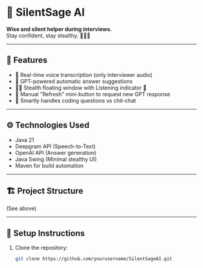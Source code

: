 # 🔮 SilentSage AI
**Wise and silent helper during interviews.**  
Stay confident, stay stealthy. 🧘‍♂️✨

---

## 🚀 Features

- 🎤 Real-time voice transcription (only interviewer audio)
- 🧠 GPT-powered automatic answer suggestions
- 🕵️‍♂️ Stealth floating window with Listening indicator 🔴
- 🔄 Manual "Refresh" mini-button to request new GPT response
- 🎯 Smartly handles coding questions vs chit-chat

---

## ⚙️ Technologies Used

- Java 21
- Deepgram API (Speech-to-Text)
- OpenAI API (Answer generation)
- Java Swing (Minimal stealthy UI)
- Maven for build automation

---

## 🏗 Project Structure

(See above)

---

## 🔧 Setup Instructions

1. Clone the repository:
   ```bash
   git clone https://github.com/yourusername/SilentSageAI.git
